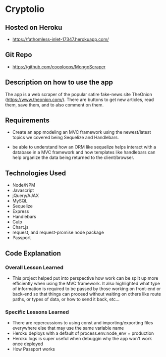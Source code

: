 # Cryptolio

## Hosted on Heroku
 - https://fathomless-inlet-17347.herokuapp.com/
## Git Repo
 - https://github.com/cooploops/MongoScraper

## Description on how to use the app

The app is a web scraper of the popular satire fake-news site TheOnion (https://www.theonion.com/). There are buttons to get new articles, read them, save them, and to also comment on them.

## Requirements

- Create an app modeling an MVC framework using the newest/latest topics we covered being Sequelize and Handlebars. 

- be able to understand how an ORM like sequelize helps interact with a database in a MVC framework and how templates like handlebars can help organize the data being returned to the client/browser.

## Technologies Used
- Node/NPM
- Javascript
- jQuery/AJAX
- MySQL
- Sequelize
- Express
- Handlebars
- Gulp
- Chart.js
- request, and request-promise node package
- Passport

## Code Explanation
### Overall Lesson Learned
- This project helped put into perspective how work can be split up more efficiently when using the MVC framework. It also highlighted what type of information is required to be passed by those working on front-end or back-end so that things can proceed without waiting on others like route paths, or types of data, or how to send it back, etc...

### Specific Lessons Learned
- There are repercussions to using const and importing/exporting files everywhere else that may use the same variable name
- Heroku deploys with a default of process.env.node_env = production
- Heroku logs is super useful when debuggin why the app won't work once deployed
- How Passport works